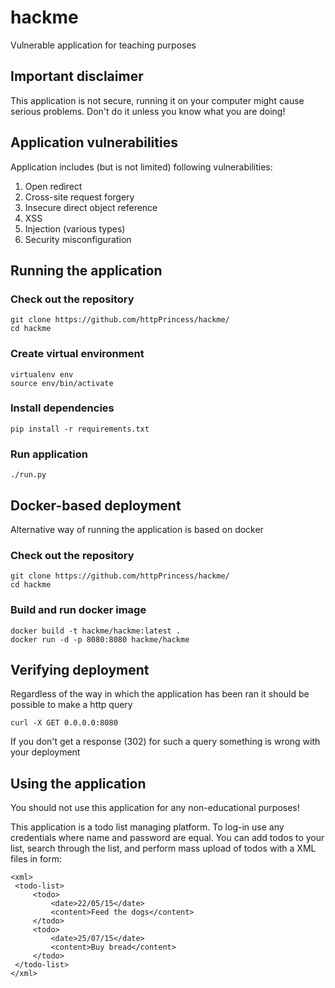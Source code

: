 # hackme
Vulnerable application for teaching purposes

## Important disclaimer
 
 This application is not secure, running it on your computer might cause 
 serious problems. Don't do it unless you know what you are doing!

## Application vulnerabilities
Application includes (but is not limited) following vulnerabilities:
 1. Open redirect
 2. Cross-site request forgery
 3. Insecure direct object reference
 4. XSS
 5. Injection (various types)
 6. Security misconfiguration 

## Running the application
### Check out the repository
```
git clone https://github.com/httpPrincess/hackme/
cd hackme
```
### Create virtual environment
```
virtualenv env
source env/bin/activate
```
### Install dependencies
```
pip install -r requirements.txt
```
### Run application
```
./run.py
```
## Docker-based deployment
Alternative way of running the application is based on docker
### Check out the repository
```
git clone https://github.com/httpPrincess/hackme/
cd hackme
```
### Build and run docker image
```
docker build -t hackme/hackme:latest .
docker run -d -p 8080:8080 hackme/hackme 
```
## Verifying deployment
Regardless of the way in which the application has been ran it should be possible
to make a http query
```
curl -X GET 0.0.0.0:8080
```
If you don't get a response (302) for such a query something is wrong with your deployment

## Using the application
You should not use this application for any non-educational purposes! 

This application is a todo list managing platform. To log-in use any credentials where name and 
password are equal. You can add todos to your list, search through the list, and perform mass 
upload of todos with a XML files in form:
```
<xml>
 <todo-list>
     <todo>
         <date>22/05/15</date>
         <content>Feed the dogs</content>
     </todo>
     <todo>
         <date>25/07/15</date>
         <content>Buy bread</content>
     </todo>
 </todo-list>
</xml>

```
